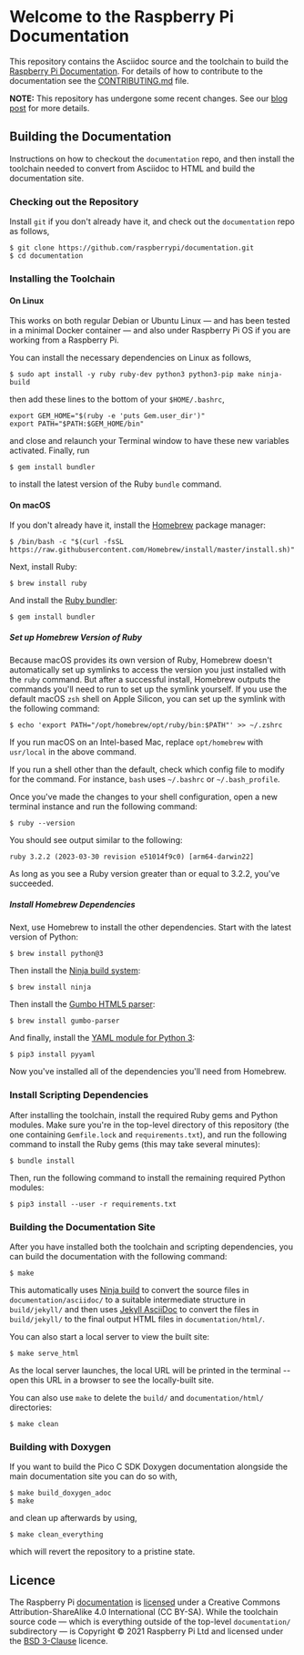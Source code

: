 # Welcome to the Raspberry Pi Documentation

This repository contains the Asciidoc source and the toolchain to build the [Raspberry Pi Documentation](https://www.raspberrypi.com/documentation/). For details of how to contribute to the documentation see the [CONTRIBUTING.md](CONTRIBUTING.md) file.

**NOTE:** This repository has undergone some recent changes. See our [blog post](https://www.raspberrypi.com/blog/bring-on-the-documentation/) for more details.

## Building the Documentation

Instructions on how to checkout the `documentation` repo, and then install the toolchain needed to convert from Asciidoc to HTML and build the documentation site.

### Checking out the Repository

Install `git` if you don't already have it, and check out the `documentation` repo as follows,
```
$ git clone https://github.com/raspberrypi/documentation.git
$ cd documentation
```

### Installing the Toolchain

#### On Linux

This works on both regular Debian or Ubuntu Linux — and has been tested in a minimal Docker container — and also under Raspberry Pi OS if you are working from a Raspberry Pi.

You can install the necessary dependencies on Linux as follows,

```
$ sudo apt install -y ruby ruby-dev python3 python3-pip make ninja-build
```

then add these lines to the bottom of your `$HOME/.bashrc`,
```
export GEM_HOME="$(ruby -e 'puts Gem.user_dir')"
export PATH="$PATH:$GEM_HOME/bin"
```

and close and relaunch your Terminal window to have these new variables activated. Finally, run
```
$ gem install bundler
```
to install the latest version of the Ruby `bundle` command.

#### On macOS

If you don't already have it, install the [Homebrew](https://brew.sh/) package manager: 

```
$ /bin/bash -c "$(curl -fsSL https://raw.githubusercontent.com/Homebrew/install/master/install.sh)"
```

Next, install Ruby:

```
$ brew install ruby
```

And install the [Ruby bundler](https://bundler.io/):

```
$ gem install bundler
```

##### Set up Homebrew Version of Ruby

Because macOS provides its own version of Ruby, Homebrew doesn't automatically set up symlinks to access the version you just installed with the `ruby` command. But after a successful install, Homebrew outputs the commands you'll need to run to set up the symlink yourself. If you use the default macOS `zsh` shell on Apple Silicon, you can set up the symlink with the following command:

```
$ echo 'export PATH="/opt/homebrew/opt/ruby/bin:$PATH"' >> ~/.zshrc
```

If you run macOS on an Intel-based Mac, replace `opt/homebrew` with `usr/local` in the above command.

If you run a shell other than the default, check which config file to modify for the command. For instance, `bash` uses `~/.bashrc` or `~/.bash_profile`.

Once you've made the changes to your shell configuration, open a new terminal instance and run the following command:

```
$ ruby --version
```

You should see output similar to the following:

```
ruby 3.2.2 (2023-03-30 revision e51014f9c0) [arm64-darwin22]
```

As long as you see a Ruby version greater than or equal to 3.2.2, you've succeeded.

##### Install Homebrew Dependencies

Next, use Homebrew to install the other dependencies.
Start with the latest version of Python:

```
$ brew install python@3
```

Then install the [Ninja build system](https://formulae.brew.sh/formula/ninja#default):

```
$ brew install ninja
```

Then install the [Gumbo HTML5 parser](https://formulae.brew.sh/formula/gumbo-parser#default):

```
$ brew install gumbo-parser
```

And finally, install the [YAML module for Python 3](https://formulae.brew.sh/formula/pyyaml#default):

```
$ pip3 install pyyaml
```

Now you've installed all of the dependencies you'll need from Homebrew.

### Install Scripting Dependencies

After installing the toolchain, install the required Ruby gems and Python modules. Make sure you're in the top-level directory of this repository (the one containing `Gemfile.lock` and `requirements.txt`), and run the following command to install the Ruby gems (this may take several minutes):

```
$ bundle install
```

Then, run the following command to install the remaining required Python modules:

```
$ pip3 install --user -r requirements.txt
```

### Building the Documentation Site

After you have installed both the toolchain and scripting dependencies, you can build the documentation with the following command:

```
$ make
```

This automatically uses [Ninja build](https://ninja-build.org/) to convert the source files in `documentation/asciidoc/` to a suitable intermediate structure in `build/jekyll/` and then uses [Jekyll AsciiDoc](https://github.com/asciidoctor/jekyll-asciidoc) to convert the files in `build/jekyll/` to the final output HTML files in `documentation/html/`.

You can also start a local server to view the built site:

```
$ make serve_html
```

As the local server launches, the local URL will be printed in the terminal -- open this URL in a browser to see the locally-built site.

You can also use `make` to delete the `build/` and `documentation/html/` directories:

```
$ make clean
```

### Building with Doxygen

If you want to build the Pico C SDK Doxygen documentation alongside the main documentation site you can do so with,

```
$ make build_doxygen_adoc
$ make
```

and clean up afterwards by using,

```
$ make clean_everything
```

which will revert the repository to a pristine state.

## Licence

The Raspberry Pi [documentation](./documentation/) is [licensed](https://github.com/raspberrypi/documentation/blob/develop/LICENSE.md) under a Creative Commons Attribution-ShareAlike 4.0 International (CC BY-SA). While the toolchain source code — which is everything outside of the top-level `documentation/` subdirectory — is Copyright © 2021 Raspberry Pi Ltd and licensed under the [BSD 3-Clause](https://opensource.org/licenses/BSD-3-Clause) licence.
